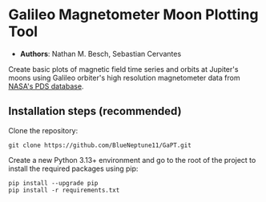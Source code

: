 # **Ga**lileo Magnetometer Moon **P**lotting **T**ool

- __Authors__: Nathan M. Besch, Sebastian Cervantes

Create basic plots of magnetic field time series and orbits at Jupiter's moons using Galileo orbiter's high resolution magnetometer data from [NASA's PDS database]( https://search-pdsppi.igpp.ucla.edu/search/view/?f=yes&id=pds://PPI/galileo-mag-jup-calibrated).

## Installation steps (recommended)

Clone the repository:

```
git clone https://github.com/BlueNeptune11/GaPT.git
```

Create a new Python 3.13+ environment and go to the root of the project to install the required packages using pip:

```
pip install --upgrade pip
pip install -r requirements.txt
```
